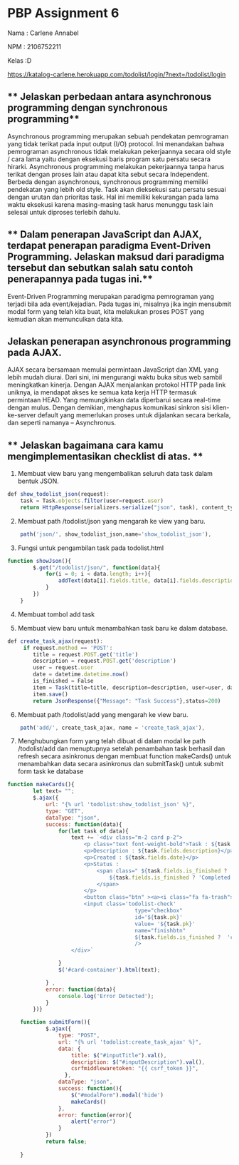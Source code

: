 # **PBP Assignment 6**

Nama : Carlene Annabel

NPM : 2106752211

Kelas :D

https://katalog-carlene.herokuapp.com/todolist/login/?next=/todolist/login

##  ** Jelaskan perbedaan antara asynchronous programming dengan synchronous programming**

Asynchronous programming merupakan sebuah pendekatan pemrograman yang tidak terikat pada input output (I/O)  protocol. Ini menandakan bahwa pemrograman asynchronous tidak melakukan pekerjaannya secara old style / cara lama yaitu dengan eksekusi baris program satu persatu secara hirarki. Asynchronous programming melakukan pekerjaannya tanpa harus terikat dengan proses lain atau dapat kita sebut secara Independent.
Berbeda dengan asynchronous, synchronous programming memiliki pendekatan yang lebih old style. Task akan dieksekusi satu persatu sesuai dengan urutan dan prioritas task. Hal ini memiliki kekurangan pada lama waktu eksekusi karena masing-masing task harus menunggu task lain selesai untuk diproses terlebih dahulu.

##  ** Dalam penerapan JavaScript dan AJAX, terdapat penerapan paradigma Event-Driven Programming. Jelaskan maksud dari paradigma tersebut dan sebutkan salah satu contoh penerapannya pada tugas ini.**

Event-Driven Programming merupakan paradigma pemrograman yang terjadi bila ada event/kejadian. Pada tugas ini, misalnya jika ingin mensubmit modal form yang telah kita buat, kita melakukan proses POST yang kemudian akan memunculkan data kita.

## **Jelaskan penerapan asynchronous programming pada AJAX.**

AJAX secara bersamaan memulai permintaan JavaScript dan XML yang lebih mudah diurai. Dari sini, ini mengurangi waktu buka situs web sambil meningkatkan kinerja. Dengan AJAX menjalankan protokol HTTP pada link uniknya, ia mendapat akses ke semua kata kerja HTTP termasuk permintaan HEAD. Yang memungkinkan data diperbarui secara real-time dengan mulus. Dengan demikian, menghapus komunikasi sinkron sisi klien-ke-server default yang memerlukan proses untuk dijalankan secara berkala, dan seperti namanya – Asynchronus.

## ** Jelaskan bagaimana cara kamu mengimplementasikan checklist di atas. **

1. Membuat view baru yang mengembalikan seluruh data task dalam bentuk JSON.

```js
def show_todolist_json(request):
    task = Task.objects.filter(user=request.user)
    return HttpResponse(serializers.serialize("json", task), content_type="application/json")
```

2. Membuat path /todolist/json yang mengarah ke view yang baru.

```js
    path('json/', show_todolist_json,name='show_todolist_json'),
```

3. Fungsi untuk pengambilan task pada todolist.html

```js
function showJson(){
        $.get("/todolist/json/", function(data){
            for(i = 0; i < data.length; i++){
                addText(data[i].fields.title, data[i].fields.description, data[i].fields.is_finished, data[i].fields.date, data[i].fields.pk)
            }
        })
    }
```

4. Membuat tombol add task

5. Membuat  view baru untuk menambahkan task baru ke dalam database.

```js
def create_task_ajax(request):
     if request.method == 'POST':
        title = request.POST.get('title')
        description = request.POST.get('description')
        user = request.user
        date = datetime.datetime.now()
        is_finished = False
        item = Task(title=title, description=description, user=user, date=date, is_finished=is_finished)
        item.save()
        return JsonResponse({"Message": "Task Success"},status=200)
```

6. Membuat path /todolist/add yang mengarah ke view baru.

```js
    path('add/', create_task_ajax, name = 'create_task_ajax'),
```

7. Menghubungkan  form yang telah  dibuat di dalam modal ke path /todolist/add dan menuptupnya setelah penambahan task berhasil dan refresh secara asinkronus dengan membuat function makeCards() untuk menambahkan data secara asinkronus dan submitTask() untuk submit form task ke database

```js
function makeCards(){
        let text= "";
        $.ajax({
            url: "{% url 'todolist:show_todolist_json' %}",
            type: "GET",
            dataType: "json",
            success: function(data){
                for(let task of data){
                    text += `<div class="m-2 card p-2">
                        <p class="text font-weight-bold">Task : ${task.fields.title}</p>
                        <p>Description : ${task.fields.description}</p>
                        <p>Created : ${task.fields.date}</p>
                        <p>Status : 
                            <span class=" ${task.fields.is_finished ? 'text-danger unfinished':'text-success finished'}">
                                ${task.fields.is_finished ? 'Completed':'Unfinished'}
                            </span>
                        </p>
                        <button class="btn" ><a><i class="fa fa-trash"></i></a></button>
                        <input class='todolist-check' 
                                        type="checkbox" 
                                        id='${task.pk}' 
                                        value= '${task.pk}'
                                        name="finishbtn"
                                        ${task.fields.is_finished ?  'checked':''} 
                                        />             
                    </div>`             

                }
                $('#card-container').html(text);

            } ,
            error: function(data){
                console.log('Error Detected');
            }
        })}

    function submitForm(){
            $.ajax({
                type: "POST",
                url: "{% url 'todolist:create_task_ajax' %}",
                data: {
                    title: $("#inputTitle").val(),
                    description: $("#inputDescription").val(),
                    csrfmiddlewaretoken: "{{ csrf_token }}",
                  },
                dataType: "json",
                success: function(){
                    $("#modalForm").modal('hide')
                    makeCards()
                },
                error: function(error){
                    alert("error")
                }
            })
            return false;
        
    }
```



